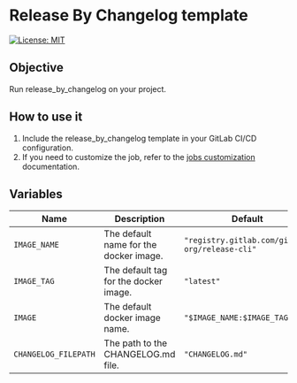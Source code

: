 # Release By Changelog template

[![License: MIT](https://img.shields.io/badge/License-MIT-yellow.svg)](https://lab.frogg.it/swepy/cicd-templates/release-by-changelog/-/blob/main/LICENSE)

## Objective

Run release_by_changelog on your project.

## How to use it

1. Include the release_by_changelog template in your GitLab CI/CD configuration.
2. If you need to customize the job, refer to
   the [jobs customization](https://docs.r2devops.io/get-started/use-templates/#job-templates-customization)
   documentation.

## Variables

| Name                 | Description                            | Default                                        |
|----------------------|----------------------------------------|------------------------------------------------|
| `IMAGE_NAME`         | The default name for the docker image. | `"registry.gitlab.com/gitlab-org/release-cli"` |
| `IMAGE_TAG`          | The default tag for the docker image.  | `"latest"`                                     |
| `IMAGE`              | The default docker image name.         | `"$IMAGE_NAME:$IMAGE_TAG"`                     |
| `CHANGELOG_FILEPATH` | The path to the CHANGELOG.md file.     | `"CHANGELOG.md"`                               |
